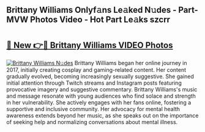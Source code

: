 ## Brittany Williams Onlyf𝚊ns Le𝚊ked N𝚞des - Part-MVW Photos Video - Hot Part Le𝚊ks szcrr

# <h2><a href="http://ab97350.deff.icu/?id=Brittany+Williams">🔗 New 👉🔴 Brittany Williams VIDEO Photos</a></h2>

[![Brittany Williams N𝚞des](https://i.imgur.com/rIISA9y.gif)](http://ab97350.deff.icu/?id=Brittany+Williams)
Brittany Williams began her online journey in 2017, initially creating cosplay and gaming-related content. Her content gradually evolved, becoming increasingly sexually suggestive. She gained initial attention through Twitch streams and Instagram posts featuring provocative imagery and suggestive commentary. Brittany Williams's music and message resonate with young audiences who find solace and strength in her vulnerability. She actively engages with her fans online, fostering a supportive and inclusive community. Her advocacy for mental health awareness extends beyond her music, as she speaks out on the importance of seeking help and normalizing conversations about mental illness.
